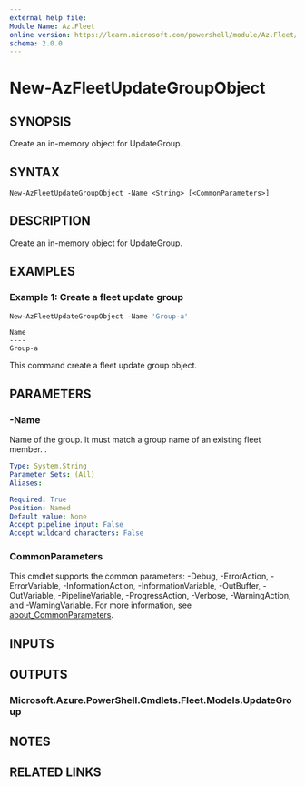 ```yaml
---
external help file:
Module Name: Az.Fleet
online version: https://learn.microsoft.com/powershell/module/Az.Fleet/new-azfleetupdategroupobject
schema: 2.0.0
---
```


# New-AzFleetUpdateGroupObject

## SYNOPSIS
Create an in-memory object for UpdateGroup.

## SYNTAX

```
New-AzFleetUpdateGroupObject -Name <String> [<CommonParameters>]
```

## DESCRIPTION
Create an in-memory object for UpdateGroup.

## EXAMPLES

### Example 1: Create a fleet update group
```powershell
New-AzFleetUpdateGroupObject -Name 'Group-a'
```

```output
Name
----
Group-a
```

This command create a fleet update group object.

## PARAMETERS

### -Name
Name of the group.
        It must match a group name of an existing fleet member.
.

```yaml
Type: System.String
Parameter Sets: (All)
Aliases:

Required: True
Position: Named
Default value: None
Accept pipeline input: False
Accept wildcard characters: False
```

### CommonParameters
This cmdlet supports the common parameters: -Debug, -ErrorAction, -ErrorVariable, -InformationAction, -InformationVariable, -OutBuffer, -OutVariable, -PipelineVariable, -ProgressAction, -Verbose, -WarningAction, and -WarningVariable. For more information, see [about_CommonParameters](http://go.microsoft.com/fwlink/?LinkID=113216).

## INPUTS

## OUTPUTS

### Microsoft.Azure.PowerShell.Cmdlets.Fleet.Models.UpdateGroup

## NOTES

## RELATED LINKS
